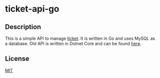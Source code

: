 # ticket-api-go

## Description
This is a simple API to manage [ticket](https://github.com/mrfade/movie-ticket-frontend). It is written in Go and uses MySQL as a database. Old API is written in Dotnet Core and can be found [here](https://github.com/onurnafiguzel/Ticket).

## License
[MIT](https://choosealicense.com/licenses/mit/)